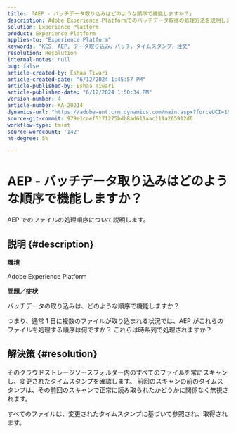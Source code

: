 ```yaml
---
title: 「AEP - バッチデータ取り込みはどのような順序で機能しますか？」
description: Adobe Experience Platformでのバッチデータ取得の処理方法を説明します。
solution: Experience Platform
product: Experience Platform
applies-to: "Experience Platform"
keywords: "KCS, AEP, データ取り込み，バッチ，タイムスタンプ，注文"
resolution: Resolution
internal-notes: null
bug: false
article-created-by: Eshaa Tiwari
article-created-date: "6/12/2024 1:45:57 PM"
article-published-by: Eshaa Tiwari
article-published-date: "6/12/2024 1:50:34 PM"
version-number: 4
article-number: KA-20214
dynamics-url: "https://adobe-ent.crm.dynamics.com/main.aspx?forceUCI=1&pagetype=entityrecord&etn=knowledgearticle&id=45376816-c228-ef11-840a-6045bd029b18"
source-git-commit: 979e1caef5171275bdb8ad611aac111a265912d6
workflow-type: tm+mt
source-wordcount: '142'
ht-degree: 5%

---
```


# AEP - バッチデータ取り込みはどのような順序で機能しますか？


AEP でのファイルの処理順序について説明します。

## 説明 {#description}


<b>環境</b>

Adobe Experience Platform

<b>問題／症状</b>

バッチデータの取り込みは、どのような順序で機能しますか？

つまり、通常 1 日に複数のファイルが取り込まれる状況では、AEP がこれらのファイルを処理する順序は何ですか？ これらは時系列で処理されますか？


## 解決策 {#resolution}


そのクラウドストレージソースフォルダー内のすべてのファイルを常にスキャンし、変更されたタイムスタンプを確認します。 前回のスキャンの前のタイムスタンプは、その前回のスキャンで正常に読み取られたかどうかに関係なく無視されます。

すべてのファイルは、変更されたタイムスタンプに基づいて参照され、取得されます。
